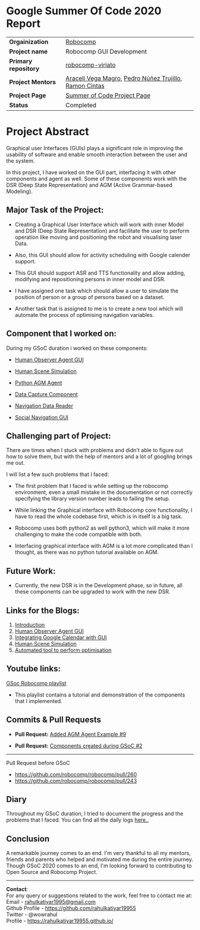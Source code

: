 # Google Summer Of Code 2020 Report

|                        |                                 |
|------------------------|---------------------------------|
|__Orgainization__       | [Robocomp](https://robocomp.github.io/web/) |
|__Project name__        | Robocomp GUI Development |
|__Primary repository__  | [robocomp-viriato](https://github.com/robocomp/robocomp-viriato)              |
|__Project Mentors__     | [Araceli Vega Magro](https://github.com/aracelivegamagro), [Pedro Núñez Trujillo](https://github.com/pedromnunez), [Ramon Cintas](https://github.com/rcintas) |
|__Project Page__        | [Summer of Code Project Page](https://summerofcode.withgoogle.com/projects/#4921229867220992)   |
|__Status__              | Completed                       |



# Project Abstract
Graphical user Interfaces (GUIs) plays a significant role in
improving the usability of software and enable smooth interaction between the user and the system.

In this project, I have worked on the GUI part, interfacing it with other components and agent as well. Some of these components work with the DSR (Deep State Representation) and AGM (Active Grammar-based Modeling).




## Major Task of the Project:
  - Creating a Graphical User Interface which will work with inner Model and DSR (Deep State Representation) and facilitate the user to perform operation like moving and positioning the robot and visualising laser Data.

  - Also, this GUI should allow for activity scheduling with Google calender support.

  - This GUI should support ASR and TTS functionality and allow adding, modifying and repositioning persons in inner model and DSR.

  - I have assigned one task which should allow a user to simulate the position of person or a group of persons based on a dataset.

  - Another task that is assigned to me is to create a new tool which will automate the process of optimising navigation variables.


## Component that I worked on:
During my GSoC duration i worked on these components:
- [Human Observer Agent GUI](https://github.com/rahulkatiyar19955/gsoc-gui-dev/tree/master/humanObserverAgent_GUI)

- [Human Scene Simulation](https://github.com/rahulkatiyar19955/gsoc-gui-dev/tree/master/HumanSceneSim)

- [Python AGM Agent](https://github.com/robocomp/robocomp-examples/tree/master/getting-started/python/AGM_Agent)

- [Data Capture Component](https://github.com/rahulkatiyar19955/gsoc-gui-dev/tree/master/dataCapture)

- [Navigation Data Reader](https://github.com/rahulkatiyar19955/gsoc-gui-dev/tree/master/navDataReader)

- [Social Navigation GUI](https://github.com/rahulkatiyar19955/gsoc-gui-dev/tree/master/SocialNavigationGUI)


## Challenging part of Project:
There are times when I stuck with problems and didn't able to figure out how to solve them, but with the help of mentors and a lot of googling brings me out.

I will list a few such problems that I faced:
- The first problem that I faced is while setting up the robocomp environment, even a small mistake in the documentation or not correctly specifying the library version number leads to failing the setup.

- While linking the Graphical interface with Robocomp core functionality, I have to read the whole codebase first, which is in itself is a big task.

- Robocomp uses both python2 as well python3, which will make it more challenging to make the code compatible with both.

- Interfacing graphical interface with AGM is a lot more complicated than I thought, as there was no python tutorial available on AGM.


## Future Work:
- Currently, the new DSR is in the Development phase, so in future, all these components can be upgraded to work with the new DSR.


## Links for the Blogs:
1. [Introduction](https://robocomp.github.io/web/gsoc/2020/posts/rahul_katiyar/post01)
2. [Human Observer Agent GUI](https://robocomp.github.io/web/gsoc/2020/posts/rahul_katiyar/post02)
3. [Integrating Google Calendar with GUI](https://robocomp.github.io/web/gsoc/2020/posts/rahul_katiyar/post03)
4. [Human Scene Simulation](https://robocomp.github.io/web/gsoc/2020/posts/rahul_katiyar/post04)
5. [Automated tool to perform optimisation](https://robocomp.github.io/web/gsoc/2020/posts/rahul_katiyar/post05)

## Youtube links:
  [GSoc Robocomp playlist](https://www.youtube.com/playlist?list=PL15a54aGvXvnKV4LLaJrCyd4P8-Jpts6t)
- This playlist contains a tutorial and demonstration of the components that I implemented.


## Commits & Pull Requests

- **Pull Request:** [Added AGM Agent Example #9](https://github.com/robocomp/robocomp-examples/pull/9)

- **Pull Request:** [Components created during GSoC #2](https://github.com/robocomp/robocomp-viriato/pull/2)

 ---
  Pull Request before GSoC
  - https://github.com/robocomp/robocomp/pull/260
  - https://github.com/robocomp/robocomp/pull/243


## Diary
Throughout my GSoC duration, I tried to document the progress and the problems that I faced.
You can find all the daily logs [here..](https://github.com/rahulkatiyar19955/gsoc-gui-dev/tree/master/Diary)


## Conclusion
A remarkable journey comes to an end. I'm very thankful to all my mentors, friends and parents who helped and motivated me during the entire journey. Though GSoC 2020 comes to an end, I'm looking forward to contributing to Open Source and Robocomp Project.

---

**Contact**:\
For any query or suggestions related to the work, feel free to contact me at:\
Email - [rahulkatiyar1995@gmail.com](mailto:rahulkatiyar1995@gmail.com) \
Github Profile - https://github.com/rahulkatiyar19955 \
Twitter - @wowrahul \
Profile - https://rahulkatiyar19955.github.io/
